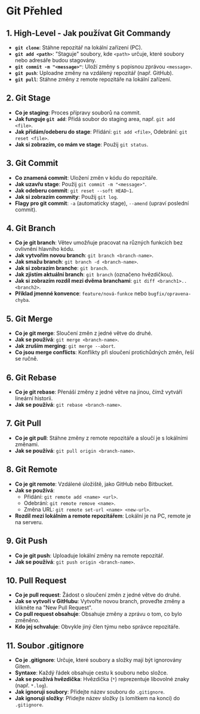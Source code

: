 # Git Přehled

## 1. High-Level - Jak používat Git Commandy
- **`git clone`**: Stáhne repozitář na lokální zařízení (PC).
- **`git add <path>`**: "Staguje" soubory, kde `<path>` určuje, které soubory nebo adresáře budou stagovány.
- **`git commit -m "<message>"`**: Uloží změny s popisnou zprávou `<message>`.
- **`git push`**: Uploadne změny na vzdálený repozitář (např. GitHub).
- **`git pull`**: Stáhne změny z remote repozitáře na lokální zařízení.

## 2. Git Stage
- **Co je staging**: Proces přípravy souborů na commit.
- **Jak funguje `git add`**: Přidá soubor do staging area, např. `git add <file>`.
- **Jak přidám/odeberu do stage**: Přidání: `git add <file>`, Odebrání: `git reset <file>`.
- **Jak si zobrazím, co mám ve stage**: Použij `git status`.

## 3. Git Commit
- **Co znamená commit**: Uložení změn v kódu do repozitáře.
- **Jak uzavřu stage**: Použij `git commit -m "<message>"`.
- **Jak odeberu commit**: `git reset --soft HEAD~1`.
- **Jak si zobrazím commity**: Použij `git log`.
- **Flagy pro git commit**: `-a` (automaticky stage), `--amend` (upraví poslední commit).

## 4. Git Branch
- **Co je git branch**: Větev umožňuje pracovat na různých funkcích bez ovlivnění hlavního kódu.
- **Jak vytvořím novou branch**: `git branch <branch-name>`.
- **Jak smažu branch**: `git branch -d <branch-name>`.
- **Jak si zobrazím branche**: `git branch`.
- **Jak zjistím aktuální branch**: `git branch` (označeno hvězdičkou).
- **Jak si zobrazím rozdíl mezi dvěma branchami**: `git diff <branch1>..<branch2>`.
- **Příklad jmenné konvence**: `feature/nová-funkce` nebo `bugfix/opravena-chyba`.

## 5. Git Merge
- **Co je git merge**: Sloučení změn z jedné větve do druhé.
- **Jak se používá**: `git merge <branch-name>`.
- **Jak zruším merging**: `git merge --abort`.
- **Co jsou merge conflicts**: Konflikty při sloučení protichůdných změn, řeší se ručně.

## 6. Git Rebase
- **Co je git rebase**: Přenáší změny z jedné větve na jinou, čímž vytváří lineární historii.
- **Jak se používá**: `git rebase <branch-name>`.

## 7. Git Pull
- **Co je git pull**: Stáhne změny z remote repozitáře a sloučí je s lokálními změnami.
- **Jak se používá**: `git pull origin <branch-name>`.

## 8. Git Remote
- **Co je git remote**: Vzdálené úložiště, jako GitHub nebo Bitbucket.
- **Jak se používá**: 
  - Přidání: `git remote add <name> <url>`.
  - Odebrání: `git remote remove <name>`.
  - Změna URL: `git remote set-url <name> <new-url>`.
- **Rozdíl mezi lokálním a remote repozitářem**: Lokální je na PC, remote je na serveru.

## 9. Git Push
- **Co je git push**: Uploaduje lokální změny na remote repozitář.
- **Jak se používá**: `git push origin <branch-name>`.

## 10. Pull Request
- **Co je pull request**: Žádost o sloučení změn z jedné větve do druhé.
- **Jak se vytvoří v GitHubu**: Vytvořte novou branch, proveďte změny a klikněte na "New Pull Request".
- **Co pull request obsahuje**: Obsahuje změny a zprávu o tom, co bylo změněno.
- **Kdo jej schvaluje**: Obvykle jiný člen týmu nebo správce repozitáře.

## 11. Soubor .gitignore
- **Co je .gitignore**: Určuje, které soubory a složky mají být ignorovány Gitem.
- **Syntaxe**: Každý řádek obsahuje cestu k souboru nebo složce.
- **Jak se používá hvězdička**: Hvězdička (`*`) reprezentuje libovolné znaky (např. `*.log`).
- **Jak ignoruji soubory**: Přidejte název souboru do `.gitignore`.
- **Jak ignoruji složky**: Přidejte název složky (s lomítkem na konci) do `.gitignore`.
  
